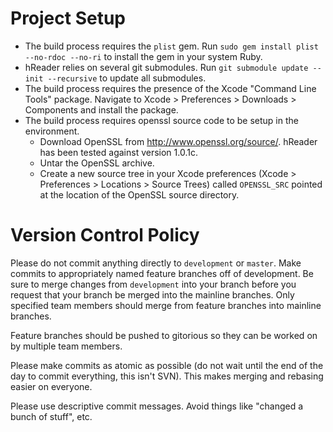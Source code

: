 # Project Setup

- The build process requires the `plist` gem. Run `sudo gem install plist --no-rdoc --no-ri` to install the gem in your system Ruby.
- hReader relies on several git submodules. Run `git submodule update --init --recursive` to update all submodules.
- The build process requires the presence of the Xcode "Command Line Tools" package. Navigate to Xcode > Preferences > Downloads > Components and install the package.
- The build process requires openssl source code to be setup in the environment.
  - Download OpenSSL from <http://www.openssl.org/source/>. hReader has been tested against version 1.0.1c.
  - Untar the OpenSSL archive.
  - Create a new source tree in your Xcode preferences (Xcode > Preferences > Locations > Source Trees) called `OPENSSL_SRC` pointed at the location of the OpenSSL source directory.

# Version Control Policy

Please do not commit anything directly to `development` or `master`. Make commits to appropriately named feature branches off of development. Be sure to merge changes from `development` into your branch before you request that your branch be merged into the mainline branches. Only specified team members should merge from feature branches into mainline branches.

Feature branches should be pushed to gitorious so they can be worked on by multiple team members.

Please make commits as atomic as possible (do not wait until the end of the day to commit everything, this isn't SVN). This makes merging and rebasing easier on everyone.

Please use descriptive commit messages. Avoid things like "changed a bunch of stuff", etc.
